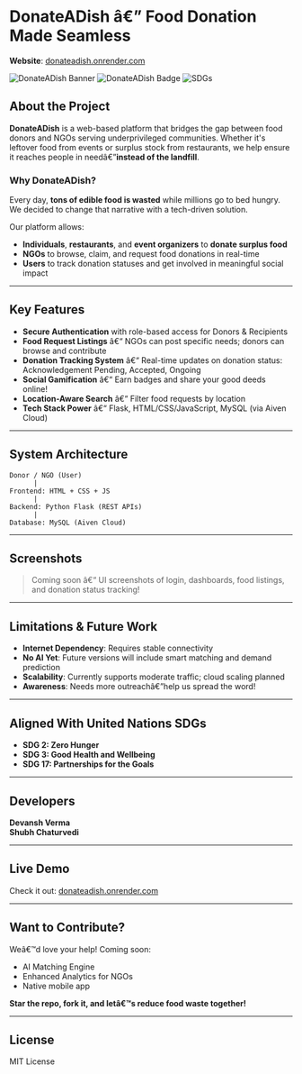 # DonateADish â€” Food Donation Made Seamless

**Website**: [donateadish.onrender.com](http://donateadish.onrender.com)

![DonateADish Banner](https://img.shields.io/badge/Built%20With-Flask-blue?style=flat-square) 
![DonateADish Badge](https://img.shields.io/badge/Mission-Zero%20Food%20Waste-green?style=flat-square)
![SDGs](https://img.shields.io/badge/SDGs-Zero%20Hunger%20|%20Good%20Health%20&%20Wellbeing%20|%20Partnerships%20for%20Goals-lightgrey?style=flat-square)

## About the Project

**DonateADish** is a web-based platform that bridges the gap between food donors and NGOs serving underprivileged communities. Whether it's leftover food from events or surplus stock from restaurants, we help ensure it reaches people in needâ€”**instead of the landfill**.

### Why DonateADish?

Every day, **tons of edible food is wasted** while millions go to bed hungry. We decided to change that narrative with a tech-driven solution.

Our platform allows:
- **Individuals**, **restaurants**, and **event organizers** to **donate surplus food**
- **NGOs** to browse, claim, and request food donations in real-time
- **Users** to track donation statuses and get involved in meaningful social impact

---

## Key Features

- **Secure Authentication** with role-based access for Donors & Recipients
- **Food Request Listings** â€“ NGOs can post specific needs; donors can browse and contribute
- **Donation Tracking System** â€“ Real-time updates on donation status: Acknowledgement Pending, Accepted, Ongoing
- **Social Gamification** â€“ Earn badges and share your good deeds online!
- **Location-Aware Search** â€“ Filter food requests by location
- **Tech Stack Power** â€“ Flask, HTML/CSS/JavaScript, MySQL (via Aiven Cloud)

---

## System Architecture

```
Donor / NGO (User)
      |
Frontend: HTML + CSS + JS
      |
Backend: Python Flask (REST APIs)
      |
Database: MySQL (Aiven Cloud)
```

---

## Screenshots

> Coming soon â€“ UI screenshots of login, dashboards, food listings, and donation status tracking!

---

## Limitations & Future Work

- **Internet Dependency**: Requires stable connectivity
- **No AI Yet**: Future versions will include smart matching and demand prediction
- **Scalability**: Currently supports moderate traffic; cloud scaling planned
- **Awareness**: Needs more outreachâ€”help us spread the word!

---

## Aligned With United Nations SDGs

- **SDG 2: Zero Hunger**
- **SDG 3: Good Health and Wellbeing**
- **SDG 17: Partnerships for the Goals**

---

## Developers

**Devansh Verma**  
**Shubh Chaturvedi**

---

## Live Demo

Check it out: [donateadish.onrender.com](http://donateadish.onrender.com)

---

## Want to Contribute?

Weâ€™d love your help! Coming soon:
- AI Matching Engine
- Enhanced Analytics for NGOs
- Native mobile app

**Star the repo, fork it, and letâ€™s reduce food waste together!**

---

## License

MIT License